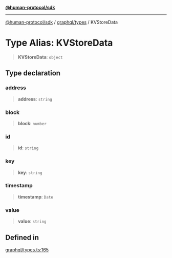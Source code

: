 [**@human-protocol/sdk**](../../../README.md)

***

[@human-protocol/sdk](../../../modules.md) / [graphql/types](../README.md) / KVStoreData

# Type Alias: KVStoreData

> **KVStoreData**: `object`

## Type declaration

### address

> **address**: `string`

### block

> **block**: `number`

### id

> **id**: `string`

### key

> **key**: `string`

### timestamp

> **timestamp**: `Date`

### value

> **value**: `string`

## Defined in

[graphql/types.ts:165](https://github.com/humanprotocol/human-protocol/blob/1e2737443dee3d34c362a98b621295e4e643d4b4/packages/sdk/typescript/human-protocol-sdk/src/graphql/types.ts#L165)
